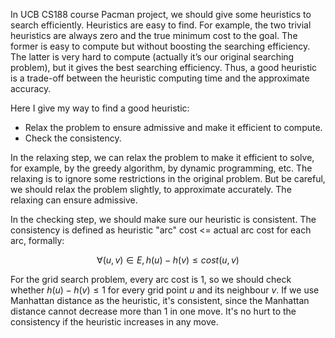 In UCB CS188 course Pacman project, we should give some heuristics to search efficiently. Heuristics are easy to find. For example, the two trivial heuristics are always zero and the true minimum cost to the goal. The former is easy to compute but without boosting the searching efficiency. The latter is very hard to compute (actually it’s our original searching problem), but it gives the best searching efficiency. Thus, a good heuristic is a trade-off between the heuristic computing time and the approximate accuracy.

Here I give my way to find a good heuristic:
- Relax the problem to ensure admissive and make it efficient to compute.
- Check the consistency.

In the relaxing step, we can relax the problem to make it efficient to solve, for example, by the greedy algorithm, by dynamic programming, etc. The relaxing is to ignore some restrictions in the original problem. But be careful, we should relax the problem slightly, to approximate accurately. The relaxing can ensure admissive.

In the checking step, we should make sure our heuristic is consistent. The consistency is defined as heuristic "arc" cost <= actual arc cost for each arc, formally:

$$\forall (u,v) \in E, h(u)-h(v)\leq cost(u, v)$$

For the grid search problem, every arc cost is $1$, so we should check whether $h(u)-h(v)\leq 1$ for every grid point $u$ and its neighbour $v$. If we use Manhattan distance as the heuristic, it's consistent, since the Manhattan distance cannot decrease more than $1$ in one move. It's no hurt to the consistency if the heuristic increases in any move.
